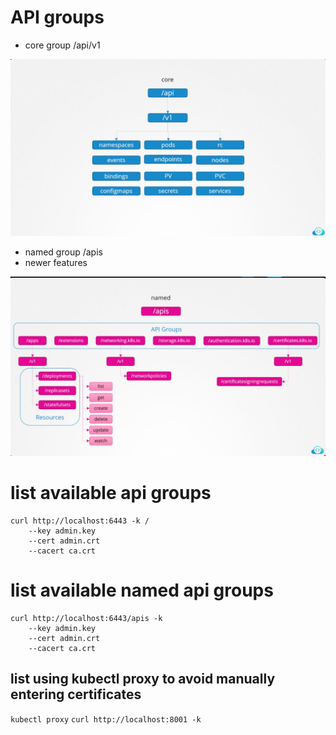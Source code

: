 # API groups
* core group /api/v1

!["core api"](/images/coreapi.png)

* named group /apis
* newer features

!["core api2"](/images/coreapi2.png)

# list available api groups
```
curl http://localhost:6443 -k /
    --key admin.key
    --cert admin.crt
    --cacert ca.crt
```
# list available named api groups
```
curl http://localhost:6443/apis -k
    --key admin.key
    --cert admin.crt
    --cacert ca.crt 
```

## list using kubectl proxy to avoid manually entering certificates
`kubectl proxy`
`curl http://localhost:8001 -k`
